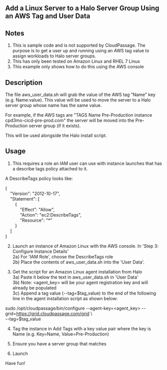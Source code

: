 Add a Linux Server to a Halo Server Group Using an AWS Tag and User Data
-

Notes
-

1) This is sample code and is not supported by CloudPassage.  The purpose is to get a user up and running using an AWS tag value to assign
workloads to Halo server groups.
2) This has only been tested on Amazon Linux and RHEL 7 Linux
3) This example only shows how to do this using the AWS console

Description
-

The file aws_user_data.sh will grab the value of the AWS tag "Name" key (e.g. Name:value).  This value will be used to
move the server to a Halo server group whose name has the same value.

For example, if the AWS tags are "TAGS Name Pre-Production instance cpd3mo-cicd-pre-prod.com" the server will be moved
into the Pre-Production server group (if it exists).

This will be used alongside the Halo install script.

Usage
-

1) This requires a role an IAM user can use with instance launches that has a describe tags policy attached to it.

A DescribeTags policy looks like:

{  
    &nbsp;&nbsp;&nbsp;&nbsp;"Version": "2012-10-17",  
    &nbsp;&nbsp;&nbsp;&nbsp;"Statement": [  
        &nbsp;&nbsp;&nbsp;&nbsp;&nbsp;&nbsp;&nbsp;&nbsp;{  
            &nbsp;&nbsp;&nbsp;&nbsp;&nbsp;&nbsp;&nbsp;&nbsp;&nbsp;&nbsp;&nbsp;&nbsp;"Effect": "Allow",  
            &nbsp;&nbsp;&nbsp;&nbsp;&nbsp;&nbsp;&nbsp;&nbsp;&nbsp;&nbsp;&nbsp;&nbsp;"Action": "ec2:DescribeTags",  
            &nbsp;&nbsp;&nbsp;&nbsp;&nbsp;&nbsp;&nbsp;&nbsp;&nbsp;&nbsp;&nbsp;&nbsp;"Resource": "*"  
        &nbsp;&nbsp;&nbsp;&nbsp;&nbsp;&nbsp;&nbsp;&nbsp;}  
    &nbsp;&nbsp;&nbsp;&nbsp;]  
}  

2) Launch an instance of Amazon Linux with the AWS console.  In 'Step 3: Configure Instance Details'    
2a) For 'IAM Role', choose the DescribeTags role  
2b) Place the contents of aws_user_data.sh into the 'User Data'.

3) Get the script for an Amazon Linux agent installation from Halo  
3a) Paste it below the text in aws_user_data.sh in 'User Data'  
3b) Note: <agent_key> will be your agent registration key and will already be populated  
3c) Append a tag value (--tag=$tag_value) to the end of the following line in the agent installation script as shown 
below:  

sudo /opt/cloudpassage/bin/configure --agent-key=<agent_key>
--grid=https://grid.cloudpassage.com/grid \\  
--tag=$tag_value  

4) Tag the instance in Add Tags with a key value pair where the key is Name (e.g. Key=Name, Value=Pre-Production)

5) Ensure you have a server group that matches

6) Launch

Have fun!



